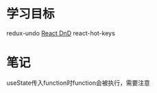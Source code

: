 # 学习目标
redux-undo
[React DnD](https://react-dnd.github.io/react-dnd/about)
react-hot-keys

# 笔记
useState传入function时function会被执行，需要注意